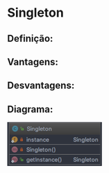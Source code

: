 # Singleton

## Definição:



## Vantagens:



## Desvantagens:



## Diagrama:

![alt text](../imgs/001.png)
